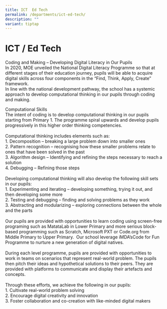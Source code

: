 ```yaml
---
title: ICT  Ed Tech
permalink: /departments/ict-ed-tech/
description: ""
variant: tiptap
---
```

<h1><strong>ICT / Ed Tech</strong></h1>
<p>Coding and Making – Developing Digital Literacy in Our Pupils
<br>In 2020, MOE unveiled the National Digital Literacy Programme so that
at different stages of their education journey, pupils will be able to
acquire digital skills across four components in the “Find, Think, Apply,
Create” framework.
<br>In line with the national development pathway, the school has a systemic
approach to develop computational thinking in our pupils through coding
and making.</p>
<p>Computational Skills
<br>The intent of coding is to develop computational thinking in our pupils
starting from Primary 1. The programme spiral upwards and develop pupils
progressively in this higher order thinking competencies.
<br>
<br>Computational thinking includes elements such as:
<br>1. Decomposition – breaking a large problem down into smaller ones
<br>2. Pattern recognition – recognising how these smaller problems relate
to ones that have been solved in the past
<br>3. Algorithm design – Identifying and refining the steps necessary to
reach a solution
<br>4. Debugging – Refining those steps
<br>
<br>Developing computational thinking will also develop the following skill
sets in our pupils:
<br>1. Experimenting and iterating – developing something, trying it out,
and then developing some more
<br>2. Testing and debugging – finding and solving problems as they work
<br>3. Abstracting and modularizing – exploring connections between the whole
and the parts
<br>
<br>Our pupils are provided with opportunities to learn coding using screen-free
programing such as MatataLab in Lower Primary and more serious block-based
programming such as Scratch, Microsoft PXT or Code.org from Middle Primary
to Upper Primary.&nbsp; Our school leverage iMDA’sCode for Fun Programme
to nurture a new generation of digital natives.
<br>
<br>During each level programme, pupils are provided with opportunities to
work in teams on scenarios that represent real-world problem. The pupils
then pitch their ideas and hypothetical solutions to their peers. They
are provided with platforms to communicate and display their artefacts
and concepts.
<br>
<br>Through these efforts, we achieve the following in our pupils:
<br>1. Cultivate real-world problem solving
<br>2. Encourage digital creativity and innovation
<br>3. Foster collaboration and co-creation with like-minded digital makers</p>